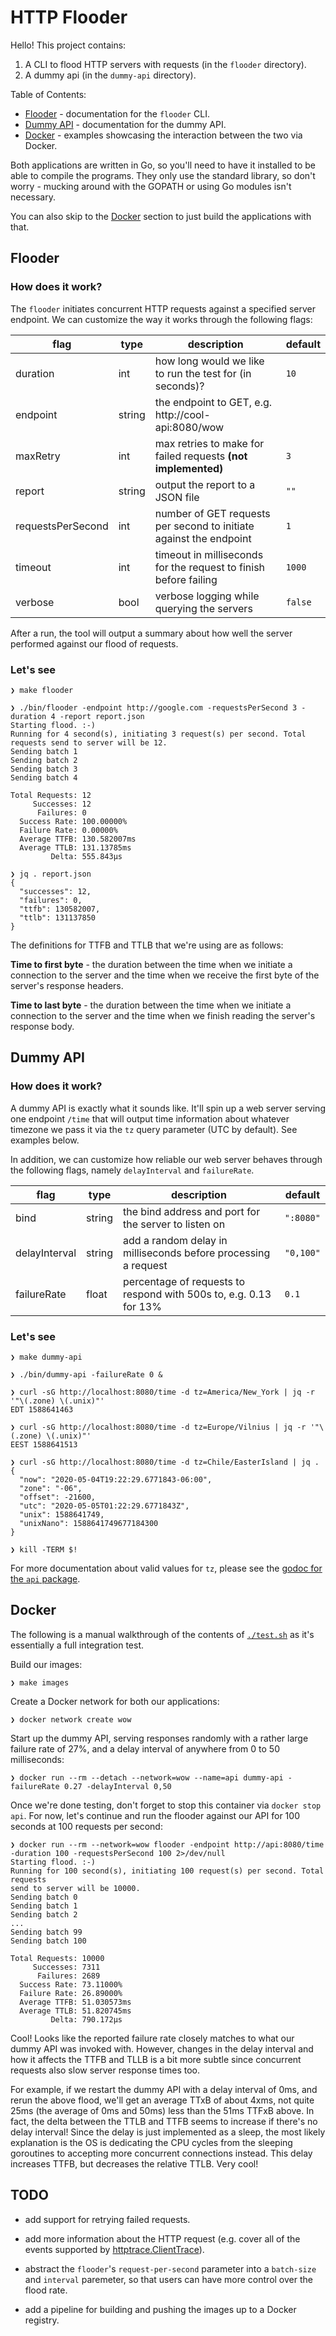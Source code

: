 # HTTP Flooder

Hello! This project contains:

1. A CLI to flood HTTP servers with requests (in the `flooder` directory).
1. A dummy api (in the `dummy-api` directory).

Table of Contents:
- [Flooder](#flooder) - documentation for the `flooder` CLI.
- [Dummy API](#dummy-api) - documentation for the dummy API.
- [Docker](#docker) - examples showcasing the interaction between the two via
  Docker.

Both applications are written in Go, so you'll need to have it installed to be
able to compile the programs. They only use the standard library, so don't
worry - mucking around with the GOPATH or using Go modules isn't necessary.

You can also skip to the [Docker](#docker) section to just build the
applications with that.

## Flooder

### How does it work?

The `flooder` initiates concurrent HTTP requests against a specified server
endpoint. We can customize the way it works through the following flags:

| flag                | type   | description                                                        | default |
|---------------------|--------|--------------------------------------------------------------------|---------|
| duration            | int    | how long would we like to run the test for (in seconds)?           | `10`    |
| endpoint            | string | the endpoint to GET, e.g. http://cool-api:8080/wow                 |         |
| maxRetry            | int    | max retries to make for failed requests **(not implemented)**      | `3`     |
| report              | string | output the report to a JSON file                                   | `""`    |
| requestsPerSecond   | int    | number of GET requests per second to initiate against the endpoint | `1`     |
| timeout             | int    | timeout in milliseconds for the request to finish before failing   | `1000`  |
| verbose             | bool   | verbose logging while querying the servers                         | `false` |

After a run, the tool will output a summary about how well the server performed
against our flood of requests.

### Let's see

```console
❯ make flooder

❯ ./bin/flooder -endpoint http://google.com -requestsPerSecond 3 -duration 4 -report report.json
Starting flood. :-)
Running for 4 second(s), initiating 3 request(s) per second. Total requests send to server will be 12.
Sending batch 1
Sending batch 2
Sending batch 3
Sending batch 4

Total Requests: 12
     Successes: 12
      Failures: 0
  Success Rate: 100.00000%
  Failure Rate: 0.00000%
  Average TTFB: 130.582007ms
  Average TTLB: 131.13785ms
         Delta: 555.843µs

❯ jq . report.json
{
  "successes": 12,
  "failures": 0,
  "ttfb": 130582007,
  "ttlb": 131137850
}
```

The definitions for TTFB and TTLB that we're using are as follows:

**Time to first byte** - the duration between the time when we initiate
a connection to the server and the time when we receive the first byte of the
server's response headers.

**Time to last byte** - the duration between the time when we initiate
a connection to the server and the time when we finish reading the server's
response body.

## Dummy API

### How does it work?

A dummy API is exactly what it sounds like. It'll spin up a web server serving
one endpoint `/time` that will output time information about whatever timezone
we pass it via the `tz` query parameter (UTC by default). See examples below.

In addition, we can customize how reliable our web server behaves through the
following flags, namely `delayInterval` and `failureRate`.

| flag           | type   | description                                                       | default   |
|----------------|--------|-------------------------------------------------------------------|-----------|
| bind           | string | the bind address and port for the server to listen on             | `":8080"` |
| delayInterval  | string | add a random delay in milliseconds before processing a request    | `"0,100"` |
| failureRate    | float  | percentage of requests to respond with 500s to, e.g. 0.13 for 13% | `0.1`     |

### Let's see

```console
❯ make dummy-api

❯ ./bin/dummy-api -failureRate 0 &

❯ curl -sG http://localhost:8080/time -d tz=America/New_York | jq -r '"\(.zone) \(.unix)"'
EDT 1588641463

❯ curl -sG http://localhost:8080/time -d tz=Europe/Vilnius | jq -r '"\(.zone) \(.unix)"'
EEST 1588641513

❯ curl -sG http://localhost:8080/time -d tz=Chile/EasterIsland | jq .
{
  "now": "2020-05-04T19:22:29.6771843-06:00",
  "zone": "-06",
  "offset": -21600,
  "utc": "2020-05-05T01:22:29.6771843Z",
  "unix": 1588641749,
  "unixNano": 1588641749677184300
}

❯ kill -TERM $!
```

For more documentation about valid values for `tz`, please see the [godoc for
the `api`
package](https://pkg.go.dev/github.com/andreykaipov/http-flooder/dummy-api/api?tab=doc).

## Docker

The following is a manual walkthrough of the contents of
[`./test.sh`](./test.sh) as it's essentially a full integration test.

Build our images:

```console
❯ make images
```

Create a Docker network for both our applications:

```console
❯ docker network create wow
```

Start up the dummy API, serving responses randomly with a rather large failure
rate of 27%, and a delay interval of anywhere from 0 to 50 milliseconds:

```console
❯ docker run --rm --detach --network=wow --name=api dummy-api -failureRate 0.27 -delayInterval 0,50
```

Once we're done testing, don't forget to stop this container via `docker stop
api`. For now, let's continue and run the flooder against our API for 100
seconds at 100 requests per second:

```console
❯ docker run --rm --network=wow flooder -endpoint http://api:8080/time -duration 100 -requestsPerSecond 100 2>/dev/null
Starting flood. :-)
Running for 100 second(s), initiating 100 request(s) per second. Total requests
send to server will be 10000.
Sending batch 0
Sending batch 1
Sending batch 2
...
Sending batch 99
Sending batch 100

Total Requests: 10000
     Successes: 7311
      Failures: 2689
  Success Rate: 73.11000%
  Failure Rate: 26.89000%
  Average TTFB: 51.030573ms
  Average TTLB: 51.820745ms
         Delta: 790.172µs
```

Cool! Looks like the reported failure rate closely matches to what our dummy API
was invoked with. However, changes in the delay interval and how it affects the
TTFB and TLLB is a bit more subtle since concurrent requests also slow server
response times too.

For example, if we restart the dummy API with a delay interval of 0ms, and rerun
the above flood, we'll get an average TTxB of about 4xms, not quite 25ms (the
average of 0ms and 50ms) less than the 51ms TTFxB above. In fact, the delta
between the TTLB and TTFB seems to increase if there's no delay interval! Since
the delay is just implemented as a sleep, the most likely explanation is the OS
is dedicating the CPU cycles from the sleeping goroutines to accepting more
concurrent connections instead. This delay increases TTFB, but decreases the
relative TTLB. Very cool!

## TODO

- add support for retrying failed requests.

- add more information about the HTTP request (e.g. cover all of the events
  supported by [httptrace.ClientTrace](https://golang.org/pkg/net/http/httptrace/#ClientTrace)).

- abstract the `flooder`'s `request-per-second` parameter into a `batch-size`
  and `interval` paremeter, so that users can have more control over the flood
  rate.

- add a pipeline for building and pushing the images up to a Docker registry.
